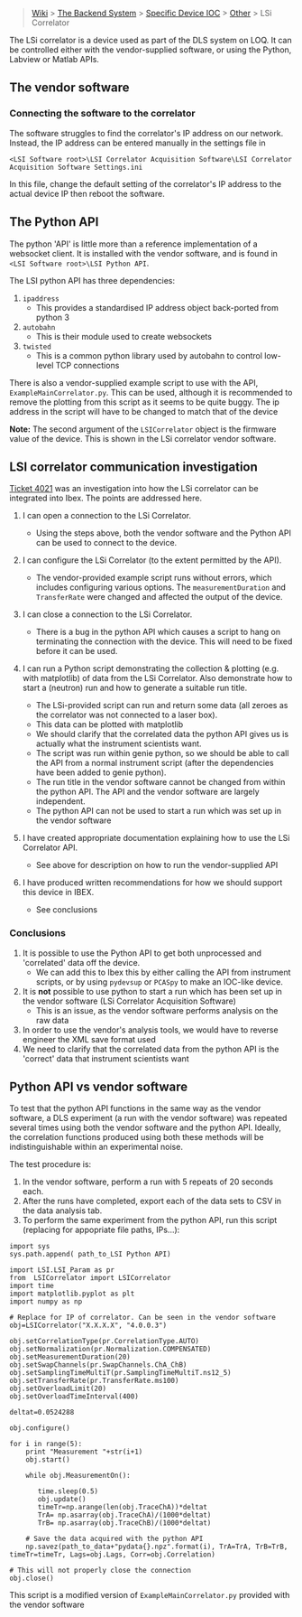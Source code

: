 > [Wiki](Home) > [The Backend System](The-Backend-System) > [Specific Device IOC](Specific-Device-IOC) > [Other](Other) > LSi Correlator

The LSi correlator is a device used as part of the DLS system on LOQ. It can be controlled either with the vendor-supplied software, or using the Python, Labview or Matlab APIs.

## The vendor software
### Connecting the software to the correlator

The software struggles to find the correlator's IP address on our network. Instead, the IP address can be entered manually in the settings file in

`<LSI Software root>\LSI Correlator Acquisition Software\LSI Correlator Acquisition Software Settings.ini`

In this file, change the default setting of the correlator's IP address to the actual device IP then reboot the software.

## The Python API

The python 'API' is little more than a reference implementation of a websocket client. It is installed with the vendor software, and is found in `<LSI Software root>\LSI Python API`.

The LSI python API has three dependencies:
1. `ipaddress`
    - This provides a standardised IP address object back-ported from python 3
1. `autobahn`
    - This is their module used to create websockets
1. `twisted`
    - This is a common python library used by autobahn to control low-level TCP connections

There is also a vendor-supplied example script to use with the API, `ExampleMainCorrelator.py`. This can be used, although it is recommended to remove the plotting from this script as it seems to be quite buggy. The ip address in the script will have to be changed to match that of the device

**Note:** The second argument of the `LSICorrelator` object is the firmware value of the device. This is shown in the LSi correlator vendor software.

## LSI correlator communication investigation
[Ticket 4021](https://github.com/ISISComputingGroup/IBEX/issues/4021) was an investigation into how the LSi correlator can be integrated into Ibex. The points are addressed here.

1. I can open a connection to the LSi Correlator.

    - Using the steps above, both the vendor software and the Python API can be used to connect to the device.

1. I can configure the LSi Correlator (to the extent permitted by the API).

    - The vendor-provided example script runs without errors, which includes configuring various options. The `measurementDuration` and `TransferRate` were changed and affected the output of the device.

1. I can close a connection to the LSi Correlator.

    - There is a bug in the python API which causes a script to hang on terminating the connection with the device. This will need to be fixed before it can be used.

1. I can run a Python script demonstrating the collection & plotting (e.g. with matplotlib) of data from the LSi Correlator. Also demonstrate how to start a (neutron) run and how to generate a suitable run title.

    - The LSi-provided script can run and return some data (all zeroes as the correlator was not connected to a laser box).
    - This data can be plotted with matplotlib
    - We should clarify that the correlated data the python API gives us is actually what the instrument scientists want.
    - The script was run within genie python, so we should be able to call the API from a normal instrument script (after the dependencies have been added to genie python).
    - The run title in the vendor software cannot be changed from within the python API. The API and the vendor software are largely independent.
    - The python API can not be used to start a run which was set up in the vendor software

1. I have created appropriate documentation explaining how to use the LSi Correlator API.
    - See above for description on how to run the vendor-supplied API
1. I have produced written recommendations for how we should support this device in IBEX.
    - See conclusions

### Conclusions
1. It is possible to use the Python API to get both unprocessed and 'correlated' data off the device.
   - We can add this to Ibex this by either calling the API from instrument scripts, or by using `pydevsup` or `PCASpy` to make an IOC-like device.
1. It is **not** possible to use python to start a run which has been set up in the vendor software (LSi Correlator Acquisition Software)
    - This is an issue, as the vendor software performs analysis on the raw data
1. In order to use the vendor's analysis tools, we would have to reverse engineer the XML save format used
1. We need to clarify that the correlated data from the python API is the 'correct' data that instrument scientists want

## Python API vs vendor software

To test that the python API functions in the same way as the vendor software, a DLS experiment (a run with the vendor software) was repeated several times using both the vendor software and the python API. Ideally, the correlation functions produced using both these methods will be indistinguishable within an experimental noise.

The test procedure is:
1. In the vendor software, perform a run with 5 repeats of 20 seconds each.
1. After the runs have completed, export each of the data sets to CSV in the data analysis tab.
1. To perform the same experiment from the python API, run this script (replacing for appopriate file paths, IPs...):

```
import sys
sys.path.append( path_to_LSI Python API)

import LSI.LSI_Param as pr
from  LSICorrelator import LSICorrelator
import time
import matplotlib.pyplot as plt
import numpy as np

# Replace for IP of correlator. Can be seen in the vendor software
obj=LSICorrelator("X.X.X.X", "4.0.0.3")

obj.setCorrelationType(pr.CorrelationType.AUTO)
obj.setNormalization(pr.Normalization.COMPENSATED)
obj.setMeasurementDuration(20)
obj.setSwapChannels(pr.SwapChannels.ChA_ChB)
obj.setSamplingTimeMultiT(pr.SamplingTimeMultiT.ns12_5)
obj.setTransferRate(pr.TransferRate.ms100)
obj.setOverloadLimit(20)
obj.setOverloadTimeInterval(400)

deltat=0.0524288

obj.configure()

for i in range(5):
    print "Measurement "+str(i+1)
    obj.start()

    while obj.MeasurementOn():
    
       time.sleep(0.5)
       obj.update()
       timeTr=np.arange(len(obj.TraceChA))*deltat
       TrA= np.asarray(obj.TraceChA)/(1000*deltat)
       TrB= np.asarray(obj.TraceChB)/(1000*deltat)
       
    # Save the data acquired with the python API
    np.savez(path_to_data+"pydata{}.npz".format(i), TrA=TrA, TrB=TrB, timeTr=timeTr, Lags=obj.Lags, Corr=obj.Correlation)
    
# This will not properly close the connection
obj.close()
```

This script is a modified version of `ExampleMainCorrelator.py` provided with the vendor software